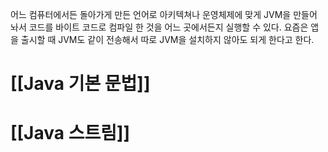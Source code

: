어느 컴퓨터에서든 돌아가게 만든 언어로
아키텍쳐나 운영체제에 맞게 JVM을 만들어 놔서 
코드를 바이트 코드로 컴파일 한 것을 어느 곳에서든지 실행할 수 있다.
요즘은 앱을 출시할 때 JVM도 같이 전송해서 따로 JVM을 설치하지 않아도 되게 한다고 한다.

# [[Java 기본 문법]]

# [[Java 스트림]]
